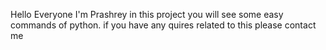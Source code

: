 Hello Everyone I'm Prashrey in this project you will see some easy commands of python.
if you have any quires related to this please contact me
